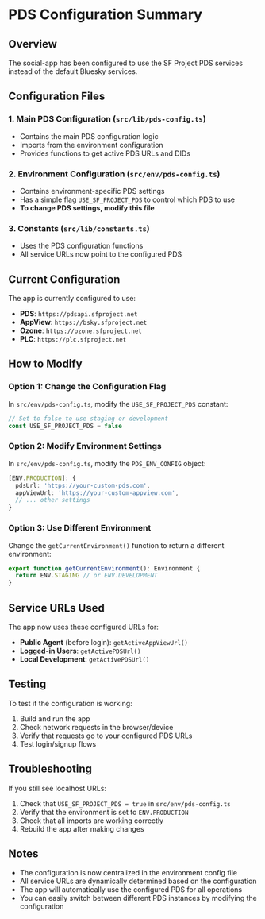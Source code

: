 # PDS Configuration Summary

## Overview
The social-app has been configured to use the SF Project PDS services instead of the default Bluesky services.

## Configuration Files

### 1. Main PDS Configuration (`src/lib/pds-config.ts`)
- Contains the main PDS configuration logic
- Imports from the environment configuration
- Provides functions to get active PDS URLs and DIDs

### 2. Environment Configuration (`src/env/pds-config.ts`)
- Contains environment-specific PDS settings
- Has a simple flag `USE_SF_PROJECT_PDS` to control which PDS to use
- **To change PDS settings, modify this file**

### 3. Constants (`src/lib/constants.ts`)
- Uses the PDS configuration functions
- All service URLs now point to the configured PDS

## Current Configuration

The app is currently configured to use:
- **PDS**: `https://pdsapi.sfproject.net`
- **AppView**: `https://bsky.sfproject.net`
- **Ozone**: `https://ozone.sfproject.net`
- **PLC**: `https://plc.sfproject.net`

## How to Modify

### Option 1: Change the Configuration Flag
In `src/env/pds-config.ts`, modify the `USE_SF_PROJECT_PDS` constant:

```typescript
// Set to false to use staging or development
const USE_SF_PROJECT_PDS = false
```

### Option 2: Modify Environment Settings
In `src/env/pds-config.ts`, modify the `PDS_ENV_CONFIG` object:

```typescript
[ENV.PRODUCTION]: {
  pdsUrl: 'https://your-custom-pds.com',
  appViewUrl: 'https://your-custom-appview.com',
  // ... other settings
}
```

### Option 3: Use Different Environment
Change the `getCurrentEnvironment()` function to return a different environment:

```typescript
export function getCurrentEnvironment(): Environment {
  return ENV.STAGING // or ENV.DEVELOPMENT
}
```

## Service URLs Used

The app now uses these configured URLs for:
- **Public Agent** (before login): `getActiveAppViewUrl()`
- **Logged-in Users**: `getActivePDSUrl()`
- **Local Development**: `getActivePDSUrl()`

## Testing

To test if the configuration is working:
1. Build and run the app
2. Check network requests in the browser/device
3. Verify that requests go to your configured PDS URLs
4. Test login/signup flows

## Troubleshooting

If you still see localhost URLs:
1. Check that `USE_SF_PROJECT_PDS = true` in `src/env/pds-config.ts`
2. Verify that the environment is set to `ENV.PRODUCTION`
3. Check that all imports are working correctly
4. Rebuild the app after making changes

## Notes

- The configuration is now centralized in the environment config file
- All service URLs are dynamically determined based on the configuration
- The app will automatically use the configured PDS for all operations
- You can easily switch between different PDS instances by modifying the configuration
